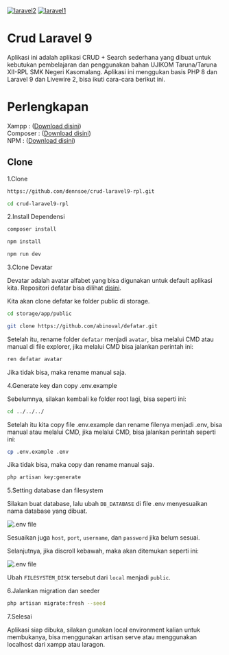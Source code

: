 <a href="https://ibb.co/8rQHMZr"><img src="https://i.ibb.co/8rQHMZr/laravel2.jpg" alt="laravel2" border="0"></a> 
<a href="https://ibb.co/12K7g2Y"><img src="https://i.ibb.co/12K7g2Y/laravel1.png" alt="laravel1" border="0"></a>


# Crud Laravel 9

Aplikasi ini adalah aplikasi CRUD + Search sederhana yang dibuat untuk kebutukan pembelajaran dan penggunakan bahan UJIKOM Taruna/Taruna XII-RPL SMK Negeri Kasomalang. Aplikasi ini menggukan basis PHP 8 dan Laravel 9 dan Livewire 2, bisa ikuti cara-cara berikut ini.

# Perlengkapan  <br>
Xampp : (<a href="https://www.apachefriends.org/download.html" target="_blank">Download disini</a>)<br>
Composer : (<a href="https://getcomposer.org/download/" target="_blank">Download disini</a>)<br>
NPM : (<a href="https://nodejs.org/en/download/" target="_blank">Download disini</a>)<br>


## Clone

1.Clone

```bash
https://github.com/dennsoe/crud-laravel9-rpl.git
```

```bash
cd crud-laravel9-rpl
```

2.Install Dependensi

```bash
composer install
```

```bash
npm install
```

```bash
npm run dev
```

3.Clone Devatar

Devatar adalah avatar alfabet yang bisa digunakan untuk default aplikasi kita. Repositori defatar bisa dilihat [disini](https://github.com/abinoval/defatar).

Kita akan clone defatar ke folder public di storage.

```bash
cd storage/app/public
```

```bash
git clone https://github.com/abinoval/defatar.git
```

Setelah itu, rename folder `defatar` menjadi `avatar`, bisa melalui CMD atau manual di file explorer, jika melalui CMD bisa jalankan perintah ini:

```bash
ren defatar avatar
```

Jika tidak bisa, maka rename manual saja.

4.Generate key dan copy .env.example

Sebelumnya, silakan kembali ke folder root lagi, bisa seperti ini:

```bash
cd ../../../
```

Setelah itu kita copy file .env.example dan rename filenya menjadi .env, bisa manual atau melalui CMD, jika melalui CMD, bisa jalankan perintah seperti ini:

```bash
cp .env.example .env
```

Jika tidak bisa, maka copy dan rename manual saja.

```bash
php artisan key:generate
```

5.Setting database dan filesystem

Silakan buat database, lalu ubah `DB_DATABASE` di file .env menyesuaikan nama database yang dibuat.

![.env file](https://i.ibb.co/Tc0P93Z/Screenshot-68.png)

Sesuaikan juga `host`, `port`, `username`, dan `password` jika belum sesuai.

Selanjutnya, jika discroll kebawah, maka akan ditemukan seperti ini:

![.env file](https://i.ibb.co/Y00YPzk/Screenshot-69.png)

Ubah `FILESYSTEM_DISK` tersebut dari `local` menjadi `public`.

6.Jalankan migration dan seeder

```bash
php artisan migrate:fresh --seed
```

7.Selesai

Aplikasi siap dibuka, silakan gunakan local environment kalian untuk membukanya, bisa menggunakan artisan serve atau menggunakan localhost dari xampp atau laragon.

